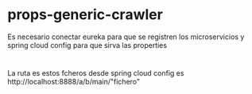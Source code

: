 ﻿# props-generic-crawler

Es necesario conectar eureka para que se registren los microservicios y spring cloud config para que sirva las properties
#
#
La ruta es estos fcheros desde spring cloud config es http://localhost:8888/a/b/main/"fichero"
#


